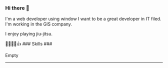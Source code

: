 ### Hi there 👋
I'm a web developer using window
I want to be a great developer in IT filed.
I'm working in the GIS company.

I enjoy playing jiu-jitsu.

🐱‍🐉🐱‍🐉👍 ### Skills ###

Empty
**********
